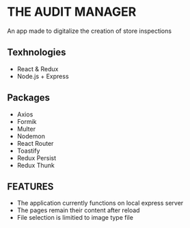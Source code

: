 # THE AUDIT MANAGER 
An app made to digitalize the creation of store inspections

## Texhnologies 
 * React & Redux
 * Node.js + Express

## Packages
 * Axios
 * Formik
 * Multer
 * Nodemon
 * React Router
 * Toastify
 * Redux Persist
 * Redux Thunk

## FEATURES
 * The application currently functions on local express server
 * The pages remain their content after reload
 * File selection is limitied to image type file